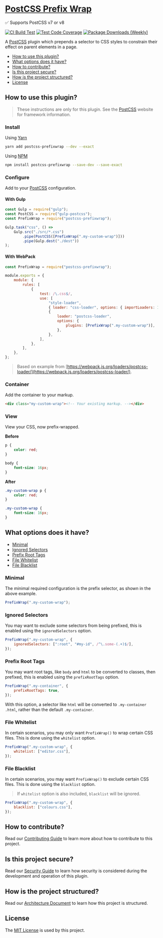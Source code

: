 # [PostCSS Prefix Wrap](https://danieltedman.com/my-work/postcss-prefixwrap)

✅ Supports PostCSS v7 or v8

[![CI Build Test](https://github.com/dbtedman/postcss-prefixwrap/workflows/ci/badge.svg)](https://github.com/dbtedman/postcss-prefixwrap/actions?workflow=ci)
[![Test Code Coverage](https://codecov.io/gh/dbtedman/postcss-prefixwrap/branch/master/graph/badge.svg)](https://codecov.io/gh/dbtedman/postcss-prefixwrap)
[![Package Downloads (Weekly)](https://badgen.net/npm/dw/postcss-prefixwrap?label=downloads&style=flat)](https://www.npmjs.com/package/postcss-prefixwrap)

A [PostCSS](https://postcss.org) plugin which prepends a selector to CSS styles to constrain their effect on parent elements in a page.

-   [How to use this plugin?](#how-to-use-this-plugin)
-   [What options does it have?](#what-options-does-it-have)
-   [How to contribute?](#how-to-contribute)
-   [Is this project secure?](#is-this-project-secure)
-   [How is the project structured?](#how-is-the-project-structured)
-   [License](#license)

## How to use this plugin?

> These instructions are only for this plugin. See the [PostCSS](http://postcss.org) website for framework information.

### Install

Using [Yarn](https://yarnpkg.com/en/package/postcss-prefixwrap)

```bash
yarn add postcss-prefixwrap --dev --exact
```

Using [NPM](https://www.npmjs.com/package/postcss-prefixwrap)

```bash
npm install postcss-prefixwrap --save-dev --save-exact
```

### Configure

Add to your [PostCSS](http://postcss.org) configuration.

#### With Gulp

```javascript
const Gulp = require("gulp");
const PostCSS = require("gulp-postcss");
const PrefixWrap = require("postcss-prefixwrap");

Gulp.task("css", () =>
    Gulp.src("./src/*.css")
        .pipe(PostCSS([PrefixWrap(".my-custom-wrap")]))
        .pipe(Gulp.dest("./dest"))
);
```

#### With WebPack

```javascript
const PrefixWrap = require("postcss-prefixwrap");

module.exports = {
    module: {
        rules: [
            {
                test: /\.css$/,
                use: [
                    "style-loader",
                    { loader: "css-loader", options: { importLoaders: 1 } },
                    {
                        loader: "postcss-loader",
                        options: {
                            plugins: [PrefixWrap(".my-custom-wrap")],
                        },
                    },
                ],
            },
        ],
    },
};
```

> Based on example from [https://webpack.js.org/loaders/postcss-loader/](https://webpack.js.org/loaders/postcss-loader/).

### Container

Add the container to your markup.

```html
<div class="my-custom-wrap"><!-- Your existing markup. --></div>
```

### View

View your CSS, now prefix-wrapped.

**Before**

```css
p {
    color: red;
}

body {
    font-size: 16px;
}
```

**After**

```css
.my-custom-wrap p {
    color: red;
}

.my-custom-wrap {
    font-size: 16px;
}
```

## What options does it have?

-   [Minimal](#minimal)
-   [Ignored Selectors](#ignored-selectors)
-   [Prefix Root Tags](#prefix-root-tags)
-   [File Whitelist](#file-whitelist)
-   [File Blacklist](#file-blacklist)

### Minimal

The minimal required configuration is the prefix selector, as shown in the above example.

```javascript
PrefixWrap(".my-custom-wrap");
```

### Ignored Selectors

You may want to exclude some selectors from being prefixed, this is enabled using the `ignoredSelectors` option.

```javascript
PrefixWrap(".my-custom-wrap", {
    ignoredSelectors: [":root", "#my-id", /^\.some-(.+)$/],
});
```

### Prefix Root Tags

You may want root tags, like `body` and `html` to be converted to classes, then prefixed, this is enabled using the `prefixRootTags` option.

```javascript
PrefixWrap(".my-container", {
    prefixRootTags: true,
});
```

With this option, a selector like `html` will be converted to `.my-container .html`, rather than the default `.my-container`.

### File Whitelist

In certain scenarios, you may only want `PrefixWrap()` to wrap certain CSS files. This is done using the `whitelist` option.

```javascript
PrefixWrap(".my-custom-wrap", {
    whitelist: ["editor.css"],
});
```

### File Blacklist

In certain scenarios, you may want `PrefixWrap()` to exclude certain CSS files. This is done using the `blacklist` option.

> If `whitelist` option is also included, `blacklist` will be ignored.

```javascript
PrefixWrap(".my-custom-wrap", {
    blacklist: ["colours.css"],
});
```

## How to contribute?

Read our [Contributing Guide](CONTRIBUTING.md) to learn more about how to contribute to this project.

## Is this project secure?

Read our [Security Guide](SECURITY.md) to learn how security is considered during the development and operation of this plugin.

## How is the project structured?

Read our [Architecture Document](ARCHITECTURE.md) to learn how this project is structured.

## License

The [MIT License](./LICENSE.md) is used by this project.
